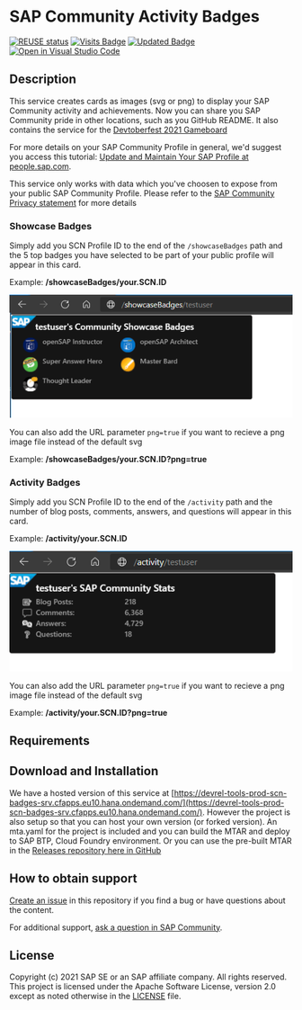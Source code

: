 # SAP Community Activity Badges

[![REUSE status](https://api.reuse.software/badge/github.com/SAP-samples/sap-community-activity-badges)](https://api.reuse.software/info/github.com/SAP-samples/sap-community-activity-badges)
[![Visits Badge](https://badges.pufler.dev/visits/SAP-samples/sap-community-activity-badges)](https://badges.pufler.dev)
[![Updated Badge](https://badges.pufler.dev/updated/SAP-samples/sap-community-activity-badges)](https://badges.pufler.dev)
[![Open in Visual Studio Code](https://open.vscode.dev/badges/open-in-vscode.svg)](https://open.vscode.dev/SAP-samples/sap-community-activity-badges)

## Description

This service creates cards as images (svg or png) to display your SAP Community activity and achievements. Now you can share you SAP Community pride in other locations, such as you GitHub README. It also contains the service for the [Devtoberfest 2021 Gameboard](https://github.com/SAP-samples/devtoberfest-2021#contest-the-game)

For more details on your SAP Community Profile in general, we'd suggest you access this tutorial: [Update and Maintain Your SAP Profile at people.sap.com](https://developers.sap.com/tutorials/community-profile.html).

This service only works with data which you've choosen to expose from your public SAP Community Profile. Please refer to the [SAP Community Privacy statement](https://www.sap.com/about/legal/privacy.html) for more details

### Showcase Badges

Simply add you SCN Profile ID to the end of the `/showcaseBadges` path and the 5 top badges you have selected to be part of your public profile will appear in this card.

Example: **/showcaseBadges/your.SCN.ID**

![Example Showcase Badges Card](/srv/images/demo1.png)

You can also add the URL parameter `png=true` if you want to recieve a png image file instead of the default svg

Example: **/showcaseBadges/your.SCN.ID?png=true**

### Activity Badges

Simply add you SCN Profile ID to the end of the `/activity` path and the number of blog posts, comments, answers, and questions will appear in this card.

Example: **/activity/your.SCN.ID**

![Example Activity Card](/srv/images/demo2.png)

You can also add the URL parameter `png=true` if you want to recieve a png image file instead of the default svg

Example: **/activity/your.SCN.ID?png=true**

## Requirements

## Download and Installation

We have a hosted version of this service at [https://devrel-tools-prod-scn-badges-srv.cfapps.eu10.hana.ondemand.com/](https://devrel-tools-prod-scn-badges-srv.cfapps.eu10.hana.ondemand.com/). However the project is also setup so that you can host your own version (or forked version). An mta.yaml for the project is included and you can build the MTAR and deploy to SAP BTP, Cloud Foundry environment. Or you can use the pre-built MTAR in the [Releases repository here in GitHub](/releases/)
## How to obtain support

[Create an issue](https://github.com/SAP-samples/<repository-name>/issues) in this repository if you find a bug or have questions about the content.
 
For additional support, [ask a question in SAP Community](https://answers.sap.com/questions/ask.html).

## License
Copyright (c) 2021 SAP SE or an SAP affiliate company. All rights reserved. This project is licensed under the Apache Software License, version 2.0 except as noted otherwise in the [LICENSE](LICENSES/Apache-2.0.txt) file.
